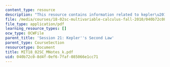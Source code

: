 ```yaml
---
content_type: resource
description: "This resource contains information related to kepler\u2019s second law."
file: /media/courses/18-02sc-multivariable-calculus-fall-2010/040b72c08d4f0ef67faf085066e1cc71_MIT18_02SC_MNotes_k.pdf
file_type: application/pdf
learning_resource_types: []
ocw_type: OCWFile
parent_title: 'Session 21: Kepler''s Second Law'
parent_type: CourseSection
resourcetype: Document
title: MIT18_02SC_MNotes_k.pdf
uid: 040b72c0-8d4f-0ef6-7faf-085066e1cc71
---
```

